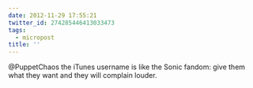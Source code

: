 ```yaml
---
date: 2012-11-29 17:55:21
twitter_id: 274285446413033473
tags:
  - micropost
title: ''
---
```


@PuppetChaos the iTunes username is like the Sonic fandom: give them what they want and they will complain louder.
